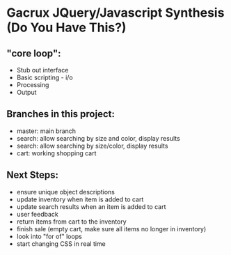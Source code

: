 Gacrux JQuery/Javascript Synthesis (Do You Have This?)
===

"core loop":
---

- Stub out interface
- Basic scripting - i/o
- Processing
- Output

Branches in this project:
---

- master: main branch
- search: allow searching by size and color, display results
- search: allow searching by size/color, display results
- cart: working shopping cart

Next Steps:
---

- ensure unique object descriptions
- update inventory when item is added to cart
- update search results when an item is added to cart
- user feedback
- return items from cart to the inventory
- finish sale (empty cart, make sure all items no longer in inventory)
- look into "for of" loops
- start changing CSS in real time
